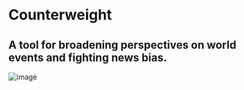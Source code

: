 # Counterweight
## A tool for broadening perspectives on world events and fighting news bias.

![image](https://user-images.githubusercontent.com/25347517/70572654-0fd4dd00-1b55-11ea-87cc-4736be87fc02.png)
